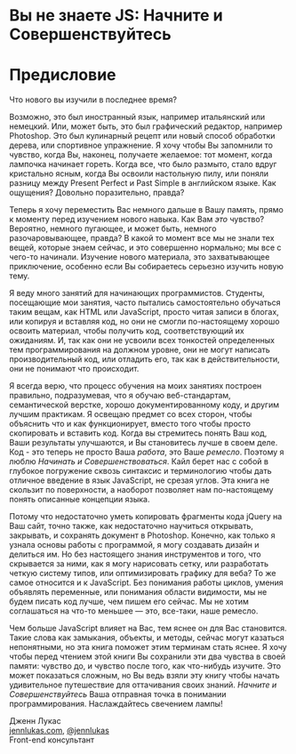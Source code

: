 # Вы не знаете JS: Начните и Совершенствуйтесь
# Предисловие

Что нового вы изучили в последнее время?

Возможно, это был иностранный язык, например итальянский или немецкий. Или, может быть, это был графический редактор, например Photoshop. Это был кулинарный рецепт или новый способ обработки дерева, или спортивное упражнение. Я хочу чтобы Вы запомнили то чувство, когда Вы, наконец, получаете желаемое: тот момент, когда лампочка начинает гореть. Когда все, что было размыто, стало вдруг кристально ясным, когда Вы освоили настольную пилу, или поняли разницу между Present Perfect и Past Simple в английском языке. Как ощущения? Довольно поразительно, правда?

Теперь я хочу переместить Вас немного дальше в Вашу память, прямо к моменту перед изучением нового навыка. Как Вам *это* чувство? Вероятно, немного пугающее, и может быть, немного разочаровывающее, правда? В какой то момент все мы не знали тех вещей, которые знаем сейчас, и это совершенно нормально; мы все с чего-то начинали. Изучение нового материала, это захватывающее приключение, особенно если Вы собираетесь серьезно изучить новую тему.

Я веду много занятий для начинающих программистов. Студенты, посещающие мои занятия, часто пытались самостоятельно обучаться таким вещам, как HTML или JavaScript, просто читая записи в блогах, или копируя и вставляя код, но они не смогли по-настоящему хорошо освоить материал, чтобы получить код, соответствующий их ожиданиям. И, так как они не усвоили всех тонкостей определенных тем программирования на должном уровне, они не могут написать производительный код, или отладить его, так как в действительности, они не понимают что происходит.

Я всегда верю, что процесс обучения на моих занятиях построен правильно, подразумевая, что я обучаю веб-стандартам, семантической верстке, хорошо документированному коду, и другим лучшим практикам. Я освещаю предмет со всех сторон, чтобы объяснить что и как функционирует, вместо того чтобы просто скопировать и вставить код. Когда вы стремитесь понять Ваш код, Ваши результаты улучшаются, и Вы становитесь лучше в своем деле. Код - это теперь не просто Ваша *работа*, это Ваше *ремесло*. Поэтому я люблю *Начинать и Совершенствоваться*. Кайл берет нас с собой в глубокое погружение сквозь синтаксис и терминологию чтобы дать отличное введение в язык JavaScript, не срезая углов. Эта книга не скользит по поверхности, а наоборот позволяет нам по-настоящему понять описанные концепции языка.

Потому что недостаточно уметь копировать фрагменты кода jQuery на Ваш сайт, точно также, как недостаточно научиться открывать, закрывать, и сохранять документ в Photoshop. Конечно, как только я узнала основы работы с программой, я могу создавать дизайн и делиться им. Но без настоящего знания инструментов и того, что скрывается за ними, как я могу нарисовать сетку, или разработать четкую систему типов, или оптимизировать графику для веба? То же самое относится и к JavaScript. Без понимания работы циклов, умения объявлять переменные, или понимания области видимости, мы не будем писать код лучше, чем пишем его сейчас. Мы не хотим соглашаться на что-то меньшее — это, все-таки, наше ремесло.

Чем больше JavaScript влияет на Вас, тем яснее он для Вас становится. Такие слова как замыкания, объекты, и методы, сейчас могут казаться непонятными, но эта книга поможет этим терминам стать яснее. Я хочу чтобы перед чтением этой книги Вы сохранили эти два чувства в своей памяти: чувство до, и чувство после того, как что-нибудь изучите. Это может показаться сложным, но Вы ведь взяли эту книгу чтобы начать удивительное путешествие для оттачивания своих знаний. *Начните и Совершенствуйтесь* Ваша отправная точка в понимании программирования. Наслаждайтесь свечением лампы!

Дженн Лукас<br>
[jennlukas.com](http://jennlukas.com/), [@jennlukas](https://twitter.com/jennlukas)<br>
Front-end консультант

